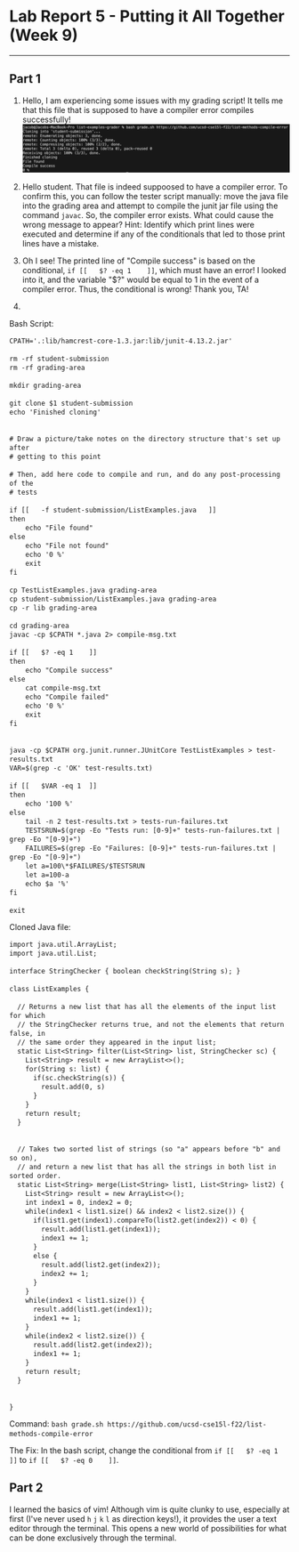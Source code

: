 # Lab Report 5 - Putting it All Together (Week 9)
***

## Part 1
1. Hello, I am experiencing some issues with my grading script! It tells me that this file that is supposed to have a compiler error compiles successfully!
![Image](lab-report-5a.png)

2. Hello student. That file is indeed suppoosed to have a compiler error. To confirm this, you can follow the tester script manually: move the java file into the grading area and attempt to compile the junit jar file using the command ``javac``. So, the compiler error exists. What could cause the wrong message to appear? Hint: Identify which print lines were executed and determine if any of the conditionals that led to those print lines have a mistake.

3. Oh I see! The printed line of "Compile success" is based on the conditional, ```if [[   $? -eq 1    ]]```, which must have an error! I looked into it, and the variable "$?" would be equal to 1 in the event of a compiler error. Thus, the conditional is wrong! Thank you, TA!

4. 
Bash Script:
`````
CPATH='.:lib/hamcrest-core-1.3.jar:lib/junit-4.13.2.jar'

rm -rf student-submission
rm -rf grading-area

mkdir grading-area

git clone $1 student-submission
echo 'Finished cloning'


# Draw a picture/take notes on the directory structure that's set up after
# getting to this point

# Then, add here code to compile and run, and do any post-processing of the
# tests

if [[   -f student-submission/ListExamples.java   ]]
then  
    echo "File found"
else
    echo "File not found"
    echo '0 %'
    exit
fi

cp TestListExamples.java grading-area
cp student-submission/ListExamples.java grading-area
cp -r lib grading-area

cd grading-area
javac -cp $CPATH *.java 2> compile-msg.txt

if [[   $? -eq 1    ]]
then
    echo "Compile success"
else
    cat compile-msg.txt
    echo "Compile failed"
    echo '0 %'
    exit
fi


java -cp $CPATH org.junit.runner.JUnitCore TestListExamples > test-results.txt
VAR=$(grep -c 'OK' test-results.txt)

if [[   $VAR -eq 1  ]]
then
    echo '100 %'
else
    tail -n 2 test-results.txt > tests-run-failures.txt
    TESTSRUN=$(grep -Eo "Tests run: [0-9]+" tests-run-failures.txt | grep -Eo "[0-9]+")
    FAILURES=$(grep -Eo "Failures: [0-9]+" tests-run-failures.txt | grep -Eo "[0-9]+")
    let a=100\*$FAILURES/$TESTSRUN
    let a=100-a
    echo $a '%'
fi

exit
`````

Cloned Java file:
````
import java.util.ArrayList;
import java.util.List;

interface StringChecker { boolean checkString(String s); }

class ListExamples {

  // Returns a new list that has all the elements of the input list for which
  // the StringChecker returns true, and not the elements that return false, in
  // the same order they appeared in the input list;
  static List<String> filter(List<String> list, StringChecker sc) {
    List<String> result = new ArrayList<>();
    for(String s: list) {
      if(sc.checkString(s)) {
        result.add(0, s)
      }
    }
    return result;
  }


  // Takes two sorted list of strings (so "a" appears before "b" and so on),
  // and return a new list that has all the strings in both list in sorted order.
  static List<String> merge(List<String> list1, List<String> list2) {
    List<String> result = new ArrayList<>();
    int index1 = 0, index2 = 0;
    while(index1 < list1.size() && index2 < list2.size()) {
      if(list1.get(index1).compareTo(list2.get(index2)) < 0) {
        result.add(list1.get(index1));
        index1 += 1;
      }
      else {
        result.add(list2.get(index2));
        index2 += 1;
      }
    }
    while(index1 < list1.size()) {
      result.add(list1.get(index1));
      index1 += 1;
    }
    while(index2 < list2.size()) {
      result.add(list2.get(index2));
      index1 += 1;
    }
    return result;
  }


}
````

Command:
```bash grade.sh https://github.com/ucsd-cse15l-f22/list-methods-compile-error```

The Fix:
In the bash script, change the conditional from ``if [[   $? -eq 1    ]]`` to ``if [[   $? -eq 0    ]]``.


## Part 2
I learned the basics of vim! Although vim is quite clunky to use, especially at first (I've never used ``h`` ``j`` ``k`` ``l`` as direction keys!), it provides the user a text editor through the terminal. This opens a new world of possibilities for what can be done exclusively through the terminal.
